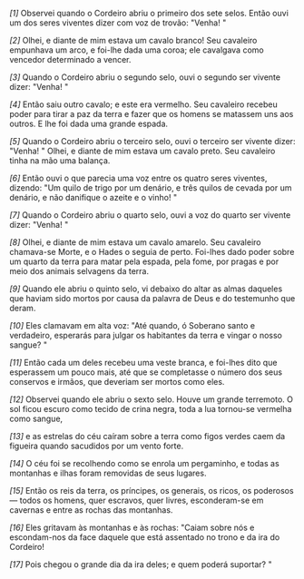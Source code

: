 *[1]* Observei quando o Cordeiro abriu o primeiro dos sete selos. Então ouvi um dos seres viventes dizer com voz de trovão: "Venha! "

*[2]* Olhei, e diante de mim estava um cavalo branco! Seu cavaleiro empunhava um arco, e foi-lhe dada uma coroa; ele cavalgava como vencedor determinado a vencer.

*[3]* Quando o Cordeiro abriu o segundo selo, ouvi o segundo ser vivente dizer: "Venha! "

*[4]* Então saiu outro cavalo; e este era vermelho. Seu cavaleiro recebeu poder para tirar a paz da terra e fazer que os homens se matassem uns aos outros. E lhe foi dada uma grande espada.

*[5]* Quando o Cordeiro abriu o terceiro selo, ouvi o terceiro ser vivente dizer: "Venha! " Olhei, e diante de mim estava um cavalo preto. Seu cavaleiro tinha na mão uma balança.

*[6]* Então ouvi o que parecia uma voz entre os quatro seres viventes, dizendo: "Um quilo de trigo por um denário, e três quilos de cevada por um denário, e não danifique o azeite e o vinho! "

*[7]* Quando o Cordeiro abriu o quarto selo, ouvi a voz do quarto ser vivente dizer: "Venha! "

*[8]* Olhei, e diante de mim estava um cavalo amarelo. Seu cavaleiro chamava-se Morte, e o Hades o seguia de perto. Foi-lhes dado poder sobre um quarto da terra para matar pela espada, pela fome, por pragas e por meio dos animais selvagens da terra.

*[9]* Quando ele abriu o quinto selo, vi debaixo do altar as almas daqueles que haviam sido mortos por causa da palavra de Deus e do testemunho que deram.

*[10]* Eles clamavam em alta voz: "Até quando, ó Soberano santo e verdadeiro, esperarás para julgar os habitantes da terra e vingar o nosso sangue? "

*[11]* Então cada um deles recebeu uma veste branca, e foi-lhes dito que esperassem um pouco mais, até que se completasse o número dos seus conservos e irmãos, que deveriam ser mortos como eles.

*[12]* Observei quando ele abriu o sexto selo. Houve um grande terremoto. O sol ficou escuro como tecido de crina negra, toda a lua tornou-se vermelha como sangue,

*[13]* e as estrelas do céu caíram sobre a terra como figos verdes caem da figueira quando sacudidos por um vento forte.

*[14]* O céu foi se recolhendo como se enrola um pergaminho, e todas as montanhas e ilhas foram removidas de seus lugares.

*[15]* Então os reis da terra, os príncipes, os generais, os ricos, os poderosos — todos os homens, quer escravos, quer livres, esconderam-se em cavernas e entre as rochas das montanhas.

*[16]* Eles gritavam às montanhas e às rochas: "Caiam sobre nós e escondam-nos da face daquele que está assentado no trono e da ira do Cordeiro!

*[17]* Pois chegou o grande dia da ira deles; e quem poderá suportar? "

